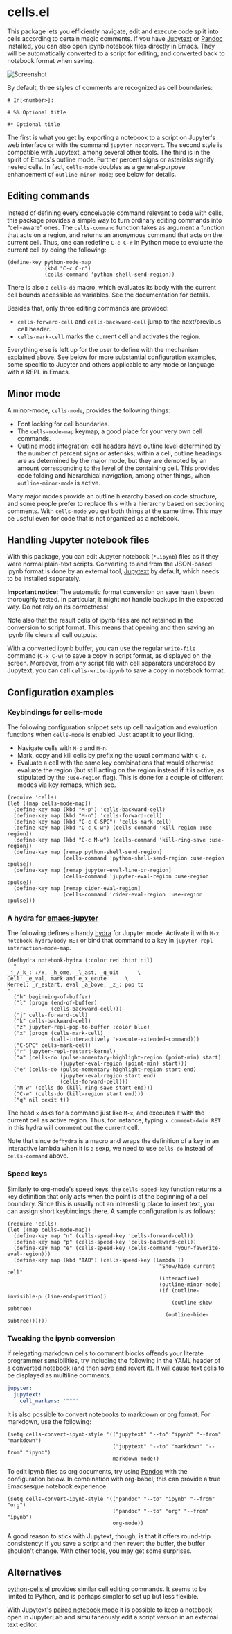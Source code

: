 cells.el
========

This package lets you efficiently navigate, edit and execute code
split into cells according to certain magic comments.  If you have
[Jupytext] or [Pandoc] installed, you can also open ipynb notebook
files directly in Emacs.  They will be automatically converted to a
script for editing, and converted back to notebook format when saving.

![Screenshot](https://user-images.githubusercontent.com/6500902/102713720-8c52dd80-42ca-11eb-8ea6-4e96a814be2b.png)

By default, three styles of comments are recognized as cell boundaries:

```
# In[<number>]:

# %% Optional title

#* Optional title
```

The first is what you get by exporting a notebook to a script on
Jupyter's web interface or with the command `jupyter nbconvert`.  The
second style is compatible with Jupytext, among several other tools.
The third is in the spirit of Emacs's outline mode.  Further percent
signs or asterisks signify nested cells.  In fact, `cells-mode`
doubles as a general-purpose enhancement of `outline-minor-mode`; see
below for details.

Editing commands
----------------

Instead of defining every conceivable command relevant to code with
cells, this package provides a simple way to turn ordinary editing
commands into “cell-aware” ones.  The `cells-command` function takes
as argument a function that acts on a region, and returns an anonymous
command that acts on the current cell.  Thus, one can redefine `C-c
C-r` in Python mode to evaluate the current cell by doing the
following:

``` elisp
(define-key python-mode-map
            (kbd "C-c C-r")
            (cells-command 'python-shell-send-region))
```

There is also a `cells-do` macro, which evaluates its body with the
current cell bounds accessible as variables.  See the documentation
for details.

Besides that, only three editing commands are provided:

- `cells-forward-cell` and `cells-backward-cell` jump to the
  next/previous cell header.
- `cells-mark-cell` marks the current cell and activates the region.

Everything else is left up for the user to define with the mechanism
explained above.  See below for more substantial configuration
examples, some specific to Jupyter and others applicable to any mode
or language with a REPL in Emacs.

Minor mode
----------

A minor-mode, `cells-mode`, provides the following things:

- Font locking for cell boundaries.
- The `cells-mode-map` keymap, a good place for your very own cell
  commands.
- Outline mode integration: cell headers have outline level determined
  by the number of percent signs or asterisks; within a cell, outline
  headings are as determined by the major mode, but they are demoted
  by an amount corresponding to the level of the containing cell.
  This provides code folding and hierarchical navigation, among other
  things, when `outline-minor-mode` is active.

Many major modes provide an outline hierarchy based on code structure,
and some people prefer to replace this with a hierarchy based on
sectioning comments.  With `cells-mode` you get both things at the
same time.  This may be useful even for code that is not organized as
a notebook.

Handling Jupyter notebook files
-------------------------------

With this package, you can edit Jupyter notebook (`*.ipynb`) files as
if they were normal plain-text scripts.  Converting to and from the
JSON-based ipynb format is done by an external tool, [Jupytext] by
default, which needs to be installed separately.

**Important notice:** The automatic format conversion on save hasn't
been thoroughly tested.  In particular, it might not handle backups in
the expected way.  Do not rely on its correctness!

Note also that the result cells of ipynb files are not retained in the
conversion to script format.  This means that opening and then saving
an ipynb file clears all cell outputs.

With a converted ipynb buffer, you can use the regular `write-file`
command (`C-x C-w`) to save a copy in script format, as displayed on
the screen.  Moreover, from any script file with cell separators
understood by Jupytext, you can call `cells-write-ipynb` to save a
copy in notebook format.

Configuration examples
----------------------

### Keybindings for cells-mode

The following configuration snippet sets up cell navigation and
evaluation functions when `cells-mode` is enabled.  Just adapt it to
your liking.

- Navigate cells with `M-p` and `M-n`.
- Mark, copy and kill cells by prefixing the usual command with `C-c`.
- Evaluate a cell with the same key combinations that would otherwise
  evaluate the region (but still acting on the region instead if it is
  active, as stipulated by the `:use-region` flag).  This is done for
  a couple of different modes via key remaps, which see.

``` elisp
(require 'cells)
(let ((map cells-mode-map))
  (define-key map (kbd "M-p") 'cells-backward-cell)
  (define-key map (kbd "M-n") 'cells-forward-cell)
  (define-key map (kbd "C-c C-SPC") 'cells-mark-cell)
  (define-key map (kbd "C-c C-w") (cells-command 'kill-region :use-region))
  (define-key map (kbd "C-c M-w") (cells-command 'kill-ring-save :use-region))
  (define-key map [remap python-shell-send-region]
                  (cells-command 'python-shell-send-region :use-region :pulse))
  (define-key map [remap jupyter-eval-line-or-region]
                  (cells-command 'jupyter-eval-region :use-region :pulse))
  (define-key map [remap cider-eval-region]
                  (cells-command 'cider-eval-region :use-region :pulse)))
```

### A hydra for [emacs-jupyter]

The following defines a handy [hydra] for Jupyter mode.  Activate it
with `M-x notebook-hydra/body RET` or bind that command to a key in
`jupyter-repl-interaction-mode-map`.

``` elisp
(defhydra notebook-hydra (:color red :hint nil)
  "
_j_/_k_: ↓/↑, _h_ome, _l_ast, _q_uit      \
Cell: _e_val, mark and e_x_ecute      \
Kernel: _r_estart, eval _a_bove, _z_: pop to
"
  ("h" beginning-of-buffer)
  ("l" (progn (end-of-buffer)
              (cells-backward-cell)))
  ("j" cells-forward-cell)
  ("k" cells-backward-cell)
  ("z" jupyter-repl-pop-to-buffer :color blue)
  ("x" (progn (cells-mark-cell)
              (call-interactively 'execute-extended-command)))
  ("C-SPC" cells-mark-cell)
  ("r" jupyter-repl-restart-kernel)
  ("a" (cells-do (pulse-momentary-highlight-region (point-min) start)
                 (jupyter-eval-region (point-min) start)))
  ("e" (cells-do (pulse-momentary-highlight-region start end)
                 (jupyter-eval-region start end)
                 (cells-forward-cell)))
  ("M-w" (cells-do (kill-ring-save start end)))
  ("C-w" (cells-do (kill-region start end)))
  ("q" nil :exit t))
```

The head `x` asks for a command just like `M-x`, and executes it with
the current cell as active region.  Thus, for instance, typing `x
comment-dwim RET` in this hydra will comment out the current cell.

Note that since `defhydra` is a macro and wraps the definition of a
key in an interactive lambda when it is a sexp, we need to use
`cells-do` instead of `cells-command` above.

### Speed keys

Similarly to org-mode's [speed keys](https://orgmode.org/manual/Speed-Keys.html),
the `cells-speed-key` function returns a key definition that only acts
when the point is at the beginning of a cell boundary.  Since this is
usually not an interesting place to insert text, you can assign short
keybindings there.  A sample configuration is as follows:

``` elisp
(require 'cells)
(let ((map cells-mode-map))
  (define-key map "n" (cells-speed-key 'cells-forward-cell))
  (define-key map "p" (cells-speed-key 'cells-backward-cell))
  (define-key map "e" (cells-speed-key (cells-command 'your-favorite-eval-region)))
  (define-key map (kbd "TAB") (cells-speed-key (lambda ()
                                                 "Show/hide current cell"
                                                 (interactive)
                                                 (outline-minor-mode)
                                                 (if (outline-invisible-p (line-end-position))
                                                     (outline-show-subtree)
                                                   (outline-hide-subtree))))))
```

### Tweaking the ipynb conversion

If relegating markdown cells to comment blocks offends your literate
programmer sensibilities, try including the following in the YAML
header of a converted notebook (and then save and revert it).  It will
cause text cells to be displayed as multiline comments.

``` yaml
jupyter:
  jupytext:
    cell_markers: '"""'
```

It is also possible to convert notebooks to markdown or org format.
For markdown, use the following:

``` elisp
(setq cells-convert-ipynb-style '(("jupytext" "--to" "ipynb" "--from" "markdown")
                                  ("jupytext" "--to" "markdown" "--from" "ipynb")
                                  markdown-mode))
```

To edit ipynb files as org documents, try using [Pandoc] with the
configuration below.  In combination with org-babel, this can provide
a true Emacsesque notebook experience.

```elisp
(setq cells-convert-ipynb-style '(("pandoc" "--to" "ipynb" "--from" "org")
                                  ("pandoc" "--to" "org" "--from" "ipynb")
                                  org-mode))
```

A good reason to stick with Jupytext, though, is that it offers
round-trip consistency: if you save a script and then revert the
buffer, the buffer shouldn't change.  With other tools, you may get
some surprises.

Alternatives
------------

[python-cells.el](https://github.com/thisch/python-cell.el) provides
similar cell editing commands.  It seems to be limited to Python, and
is perhaps simpler to set up but less flexible.

With Jupytext's [paired notebook mode](https://jupytext.readthedocs.io/en/latest/paired-notebooks.html)
it is possible to keep a notebook open in JupyterLab and simultaneously
edit a script version in an external text editor.

[jupytext]: https://github.com/mwouts/jupytext
[pandoc]: https://pandoc.org/
[emacs-jupyter]: https://github.com/dzop/emacs-jupyter
[hydra]: https://github.com/abo-abo/hydra
